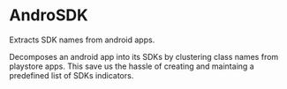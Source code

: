 # AndroSDK

Extracts SDK names from android apps. 

Decomposes an android app into its SDKs by clustering class names from playstore apps. 
This save us the hassle of creating and maintaing a predefined list of SDKs indicators. 
